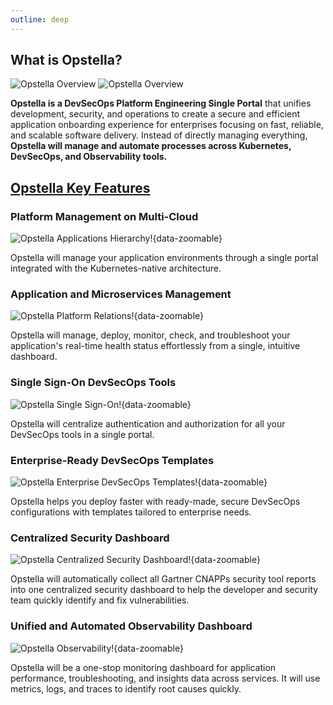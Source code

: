 ```yaml
---
outline: deep
---
```


## What is Opstella?

<img class="light-only" alt="Opstella Overview" src="/images/intro/what-is-opstella/opstella-overview.svg" data-zoomable />
<img class="dark-only" alt="Opstella Overview" src="/images/intro/what-is-opstella/opstella-overview-dark.svg" data-zoomable />

**Opstella is a DevSecOps Platform Engineering Single Portal** that unifies development, security, and operations to create a secure and efficient application onboarding experience for enterprises focusing on fast, reliable, and scalable software delivery. Instead of directly managing everything, **Opstella will manage and automate processes across Kubernetes, DevSecOps, and Observability tools.**

## <ins>**Opstella Key Features**</ins>

### Platform Management on Multi-Cloud

![Opstella Applications Hierarchy!](/images/intro/what-is-opstella/application-hierarchy.svg){data-zoomable}

Opstella will manage your application environments through a single portal integrated with the Kubernetes-native architecture.

### Application and Microservices Management

![Opstella Platform Relations!](/images/intro/what-is-opstella/platform-relations.png){data-zoomable}

Opstella will manage, deploy, monitor, check, and troubleshoot your application's real-time health status effortlessly from a single, intuitive dashboard.

### Single Sign-On DevSecOps Tools

![Opstella Single Sign-On!](/images/intro/what-is-opstella/sso.png){data-zoomable}

Opstella will centralize authentication and authorization for all your DevSecOps tools in a single portal.

### Enterprise-Ready DevSecOps Templates

![Opstella Enterprise DevSecOps Templates!](/images/intro/what-is-opstella/sotfware-template.png){data-zoomable}

Opstella helps you deploy faster with ready-made, secure DevSecOps configurations with templates tailored to enterprise needs.

### Centralized Security Dashboard

![Opstella Centralized Security Dashboard!](/images/intro/what-is-opstella/defectdojo.png){data-zoomable}

Opstella will automatically collect all Gartner CNAPPs security tool reports into one centralized security dashboard to help the developer and security team quickly identify and fix vulnerabilities.

### Unified and Automated Observability Dashboard

![Opstella Observability!](/images/intro/what-is-opstella/grafana.png){data-zoomable}

Opstella will be a one-stop monitoring dashboard for application performance, troubleshooting, and insights data across services. It will use metrics, logs, and traces to identify root causes quickly.
